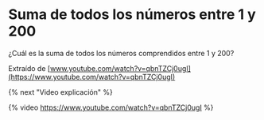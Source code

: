 # Suma de todos los números entre 1 y 200

¿Cuál es la suma de todos los números comprendidos entre 1 y 200?

Extraído de [www.youtube.com/watch?v=qbnTZCj0ugI](https://www.youtube.com/watch?v=qbnTZCj0ugI)

{% next "Video explicación" %}

{% video https://www.youtube.com/watch?v=qbnTZCj0ugI %}